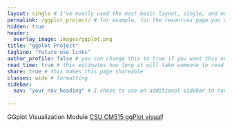 ```yaml
---
layout: single # I've mostly used the most basic layout, single, and modified it from there but feel free to pick a different one and play around!
permalink: /ggplot_project/ # for example, for the resources page you would put resources
hidden: true
header:
  overlay_image: images/ggplot.png
title: "ggplot Project"
tagline: "Future use links"   
author_profile: false # you can change this to true if you want this on the side again!
read_time: true # this estimates how long it will take someone to read this page
share: true # this makes this page shareable
classes: wide # formatting
sidebar:
  nav: "your_nav_heading" # I chose to use an additional sidebar to navigate different parts of this page instead of the author profile. If you use this you will have to add a new section to your navigation.yml file, or you can comment this section out.
  
---
```

GGplot Visualization Module [CSU CM515 ggPlot visual](https://github.com/Colorado-State-University-CMB/CM515-course-2025/tree/main/modules/05_GGplot_Visualization/2025)! 
